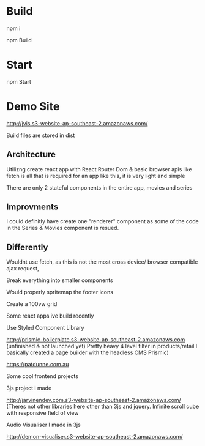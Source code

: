 
# Build
npm i 

npm Build

# Start
npm Start

# Demo Site
http://jvis.s3-website-ap-southeast-2.amazonaws.com/

Build files are stored in dist

## Architecture

Utilizng create react app with React Router Dom & basic browser apis like fetch is all that is required for an app like this, it is very light and simple

There are only 2 stateful components in the entire app, movies and series 

## Improvments
I could definitly have create one "renderer" component as some of the code in the Series & Movies component is resued.

## Differently

Wouldnt use fetch, as this is not the most cross device/ browser compatible ajax request,

Break everything into smaller components

Would properly spritemap the footer icons

Create a 100vw grid

Some react apps ive build recently 

Use Styled Component Library

http://prismic-boilerplate.s3-website-ap-southeast-2.amazonaws.com 
(unfinished & not launched yet) Pretty heavy 4 level filter in products/retail
I basically created a page builder with the headless CMS Prismic)

https://patdunne.com.au

Some cool frontend projects

3js project i made

http://jarvinendev.com.s3-website-ap-southeast-2.amazonaws.com/
(Theres not other libraries here other than 3js and jquery. Infinite scroll cube with responsive field of view

Audio Visualiser I made in 3js

http://demon-visualiser.s3-website-ap-southeast-2.amazonaws.com/
